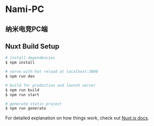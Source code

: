 <!--
 * @Author: FeikeQ
 * @Date: 2021-02-24 11:48:37
 * @LastEditTime: 2021-02-24 11:55:20
 * @LastEditors: FeikeQ
 * @FilePath: /nami-pc/README.md
 * @Description: 
-->
# Nami-PC

## 纳米电竞PC端

## Nuxt Build Setup

```bash
# install dependencies
$ npm install

# serve with hot reload at localhost:3000
$ npm run dev

# build for production and launch server
$ npm run build
$ npm run start

# generate static project
$ npm run generate
```

For detailed explanation on how things work, check out [Nuxt.js docs](https://nuxtjs.org).

